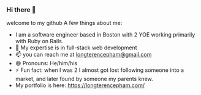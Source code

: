 ### Hi there 👋
welcome to my github
A few things about me:
- I am a software engineer based in Boston with 2 YOE working primarily with Ruby on Rails.  
- 🔭 My expertise is in full-stack web development 
- 📫 you can reach me at longterencepham@gmail.com
- 😄 Pronouns: He/him/his
- ⚡ Fun fact: when I was 2 I almost got lost following someone into a market, and later found by someone my parents knew.
- My portfolio is here: https://longterencepham.com/
<!--
**phamlo123/phamlo123** is a ✨ _special_ ✨ repository because its `README.md` (this file) appears on your GitHub profile.

Here are some ideas to get you started:

- 🔭 I’m currently working on ...
- 🌱 I’m currently learning ...
- 👯 I’m looking to collaborate on ...
- 💬 Ask me about ...

- 😄 Pronouns: ...
- ⚡ Fun fact: ...
-->
